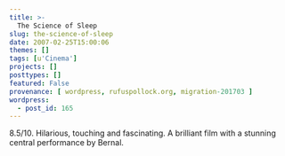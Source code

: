 ```yaml
---
title: >-
  The Science of Sleep
slug: the-science-of-sleep
date: 2007-02-25T15:00:06
themes: []
tags: [u'Cinema']
projects: []
posttypes: []
featured: False
provenance: [ wordpress, rufuspollock.org, migration-201703 ]
wordpress:
  - post_id: 165
---
```


8.5/10. Hilarious, touching and fascinating. A brilliant film with a stunning central performance by Bernal.

